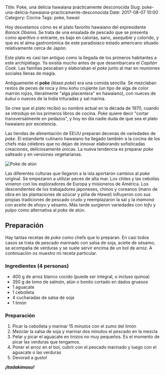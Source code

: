 Title: Poke, una delicia hawaiana prácticamente desconocida
Slug: poke-una-delicia-hawaiana-practicamente-desconocida
Date: 2017-08-07 10:00
Category: Cocina
Tags: poke, hawaii



Hoy desvelamos cómo es el plato favorito hawaiano del expresidente *Barack Obama*. Se trata de una ensalada de pescado que se presenta como aperitivo o entrante, es bajo en calorías, sano, asequible y colorido, y que es el alma gastronómica de este paradisiaco estado americano situado relativamente cerca de Japón.

Este plato es casi tan antiguo como la llegada de los primeros habitantes a este archipiélago. Ya existía mucho antes de que desembarcara el *Capitán Cook*. Las familias pescaban y elaboraban el *poke* junto al mar en reuniones sociales llenas de magia.

Antiguamente el **poke** (léase *poké*) era una comida sencilla. Se mezclaban restos de peces de roca y *limu kohu* crujiente (un tipo de alga de color marrón rojizo, literalmente "alga placentera" en hawaiano), con nueces de *kukui* o nueces de la India trituradas y sal marina.

Se cree que el plato recibió su nombre actual en la década de 1970, cuando se introdujo en los primeros libros de cocina. *Poke* quiere decir "cortar transversalmente en pedazos", y hoy en día nadie duda de que sea el plato hawaiano por excelencia.

Las tiendas de alimentación de EEUU preparan decenas de variedades de *poke*. El estandarte culinario hawaiano ha llegado también a la cocina de los chefs más célebres que no dejan de innovar elaborando sofisticadas creaciones, deliciosamente únicas. La nueva tendencia es preparar *poke* salteado y en versiones vegetarianas.

![Poke de atún]({static}/images/poke-de-atun.jpg)

Las diferentes culturas que llegaron a la isla aportaron cambios al *poke* original. Se empezaron a utilizar peces de alta mar. Los chiles y las cebollas vinieron con los exploradores de Europa y misioneros de América. Los descendientes de los trabajadores japoneses, chinos y coreanos (mano de obra en las plantaciones de azúcar y piña de *Hawai*) influyeron con sus propias tradiciones de pescado crudo y reemplazaron la sal y la *inamona* con aceite de *shoyu* y sésamo. Más tarde surgieron variedades con *tofu* y pulpo como alternativa al *poke* de atún.

## Preparación

Hay tantas recetas de *poke* como chefs que lo preparan. En casi todos casos se trata de pescado marinado con salsa de soja, aceite de sésamo; se acompaña de verduras y se suele servir encima de un bol de arroz. A continuación os muestro mi receta particular.

### Ingredientes (4 personas)

* 400 g de arroz blanco cocido (puede ser integral, o incluso quinoa)
* 350 g de lomo de salmón, atún o bonito cortado en dados gruesos
* 1 aguacate
* 1 cebolleta
* 4 cucharadas de salsa de soja
* 1 limón

### Preparación

1. Picar la cebolleta y marinar 15 minutos con el zumo del limón
2. Mezclar la salsa de soja y marinar dos minutos el pescado en la mezcla
3. Pelar y picar el aguacate en trozos no muy pequeños. Es el momento de picar las verduras que tengamos.
4. Poner el arroz en el bol, cubrir con el pescado marinado y luego con el aguacate o las verduras
5. Devorad a gusto!

***¡Itadakimasu!***
